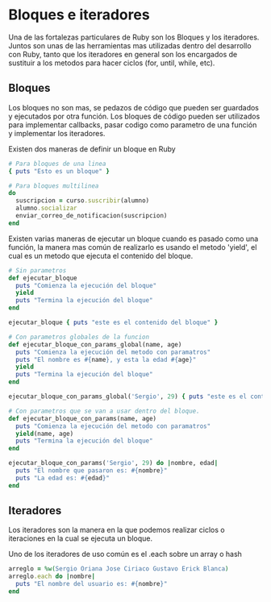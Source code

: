 Bloques e iteradores
====================

Una de las fortalezas particulares de Ruby son los Bloques y los iteradores.
Juntos son unas de las herramientas mas utilizadas dentro del desarrollo con Ruby,
tanto que los iteradores en general son los encargados de sustituir a los metodos
para hacer ciclos (for, until, while, etc).

## Bloques

Los bloques no son mas, se pedazos de código que pueden ser guardados y ejecutados por
otra función. Los bloques de código pueden ser utilizados para implementar callbacks, pasar codigo como
parametro de una función y implementar los iteradores.

Existen dos maneras de definir un bloque en Ruby

```ruby
# Para bloques de una linea
{ puts "Esto es un bloque" }

# Para bloques multilinea
do
  suscripcion = curso.suscribir(alumno)
  alumno.socializar
  enviar_correo_de_notificacion(suscripcion)
end
```

Existen varias maneras de ejecutar un bloque cuando es pasado como una función,
la manera mas común de realizarlo es usando el metodo 'yield', el cual es un metodo
que ejecuta el contenido del bloque.

```ruby
# Sin parametros
def ejecutar_bloque
  puts "Comienza la ejecución del bloque"
  yield
  puts "Termina la ejecución del bloque"
end

ejecutar_bloque { puts "este es el contenido del bloque" }

# Con parametros globales de la funcion
def ejecutar_bloque_con_params_global(name, age)
  puts "Comienza la ejecución del metodo con paramatros"
  puts "El nombre es #{name}, y esta la edad #{age}"
  yield
  puts "Termina la ejecución del bloque"
end

ejecutar_bloque_con_params_global('Sergio', 29) { puts "este es el contenido del bloque" }

# Con parametros que se van a usar dentro del bloque.
def ejecutar_bloque_con_params(name, age)
  puts "Comienza la ejecución del metodo con paramatros"
  yield(name, age)
  puts "Termina la ejecución del bloque"
end

ejecutar_bloque_con_params('Sergio', 29) do |nombre, edad|
  puts "El nombre que pasaron es: #{nombre}"
  puts "La edad es: #{edad}"
end
```

## Iteradores

Los iteradores son la manera en la que podemos realizar ciclos o iteraciones en la cual se ejecuta
un bloque.

Uno de los iteradores de uso común es el .each sobre un array o hash

```ruby
arreglo = %w(Sergio Oriana Jose Ciriaco Gustavo Erick Blanca)
arreglo.each do |nombre|
  puts "El nombre del usuario es: #{nombre}"
end
```
